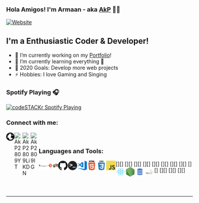 ### Hola Amigos! I'm Armaan - aka [AkP][website] 👋🔥

[![Website](https://img.shields.io/website?label=PORTFOLIO&style=for-the-badge&url=https%3A%2F%2Fcodestackr.com)](https://optimistic-developer2128.netlify.app/)

<!--[![Twitter Follow](https://img.shields.io/twitter/follow/codeSTACKr?color=1DA1F2&logo=twitter&style=for-the-badge)](https://twitter.com/intent/follow?original_referer=https%3A%2F%2Fgithub.com%2FcodeSTACKr&screen_name=codeSTACKr)-->

## I'm a Enthusiastic Coder & Developer!

- 🔭 I’m currently working on my [Portfolio][website]!
- 🌱 I’m currently learning everything 🤣
- 🥅 2020 Goals: Develop more web projects
- ⚡ Hobbies: I love Gaming and Singing

### Spotify Playing 🎧

[<img src="https://now-playing-codestackr.vercel.app/api/spotify-playing" alt="codeSTACKr Spotify Playing" width="350" />](https://open.spotify.com/user/31wqfi7scf7xloas2h7ux3xxj22y?si=fGpN7s2QRkuaB8sdEM_yjg)

### Connect with me:

[<img align="left" alt="Portfolio" width="22px" src="https://raw.githubusercontent.com/iconic/open-iconic/master/svg/globe.svg" />][website]
[<img align="left" alt="AkP2809YT" width="22px" src="https://cdn.jsdelivr.net/npm/simple-icons@v3/icons/youtube.svg" />][youtube]
[<img align="left" alt="AkP2809LiKDN" width="22px" src="https://cdn.jsdelivr.net/npm/simple-icons@v3/icons/linkedin.svg" />][linkedin]
[<img align="left" alt="AkP2809IG" width="22px" src="https://cdn.jsdelivr.net/npm/simple-icons@v3/icons/instagram.svg" />][instagram]

<br />

### Languages and Tools:

[<img align="left" alt="MongoDB" width="26px" src="https://raw.githubusercontent.com/github/explore/80688e429a7d4ef2fca1e82350fe8e3517d3494d/topics/mongodb/mongodb.png" />][]
[<img align="left" alt="Git" width="26px" src="https://raw.githubusercontent.com/github/explore/80688e429a7d4ef2fca1e82350fe8e3517d3494d/topics/git/git.png" />][]
[<img align="left" alt="GitHub" width="26px" src="https://raw.githubusercontent.com/github/explore/78df643247d429f6cc873026c0622819ad797942/topics/github/github.png" />][]
[<img align="left" alt="Terminal" width="26px" src="https://raw.githubusercontent.com/github/explore/80688e429a7d4ef2fca1e82350fe8e3517d3494d/topics/terminal/terminal.png" />][]
[<img align="left" alt="Visual Studio Code" width="26px" src="https://raw.githubusercontent.com/github/explore/80688e429a7d4ef2fca1e82350fe8e3517d3494d/topics/visual-studio-code/visual-studio-code.png" />][]
[<img align="left" alt="HTML5" width="26px" src="https://raw.githubusercontent.com/github/explore/80688e429a7d4ef2fca1e82350fe8e3517d3494d/topics/html/html.png" />][]
[<img align="left" alt="CSS3" width="26px" src="https://raw.githubusercontent.com/github/explore/80688e429a7d4ef2fca1e82350fe8e3517d3494d/topics/css/css.png" />][]
[<img align="left" alt="JavaScript" width="26px" src="https://raw.githubusercontent.com/github/explore/80688e429a7d4ef2fca1e82350fe8e3517d3494d/topics/javascript/javascript.png" />][]
[<img align="left" alt="React" width="26px" src="https://raw.githubusercontent.com/github/explore/80688e429a7d4ef2fca1e82350fe8e3517d3494d/topics/react/react.png" />][]
[<img align="left" alt="Node.js" width="26px" src="https://raw.githubusercontent.com/github/explore/80688e429a7d4ef2fca1e82350fe8e3517d3494d/topics/nodejs/nodejs.png" />][]
[<img align="left" alt="SQL" width="26px" src="https://raw.githubusercontent.com/github/explore/80688e429a7d4ef2fca1e82350fe8e3517d3494d/topics/sql/sql.png" />][]
[<img align="left" alt="MySQL" width="26px" src="https://raw.githubusercontent.com/github/explore/80688e429a7d4ef2fca1e82350fe8e3517d3494d/topics/mysql/mysql.png" />][]

<br />
<br />

---

[website]: https://optimistic-developer2128.netlify.app/
[youtube]: https://www.youtube.com/channel/UCBwAp1F2FgWJ9B_9nWcxmag
[instagram]: https://www.instagram.com/armaan_khan2809/
[linkedin]: https://www.linkedin.com/in/armaan-khan-22231b192/

<!--[twitter]: https://twitter.com/codeSTACKr-->
